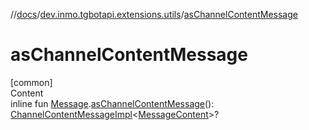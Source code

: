 //[docs](../../index.md)/[dev.inmo.tgbotapi.extensions.utils](index.md)/[asChannelContentMessage](as-channel-content-message.md)



# asChannelContentMessage  
[common]  
Content  
inline fun [Message](../dev.inmo.tgbotapi.types.message.abstracts/-message/index.md).[asChannelContentMessage](as-channel-content-message.md)(): [ChannelContentMessageImpl](../dev.inmo.tgbotapi.types.message/-channel-content-message-impl/index.md)<[MessageContent](../dev.inmo.tgbotapi.types.message.content.abstracts/-message-content/index.md)>?  



